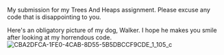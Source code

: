 My submission for my Trees And Heaps assignment. Please excuse any code that is disappointing to you. 

Here's an obligatory picture of my dog, Walker. I hope he makes you smile after looking at my horrendous code.
![CBA2DFCA-1FE0-4CAB-8D55-5B5DBCCF9CDE_1_105_c](https://github.com/user-attachments/assets/30562231-4ad3-4637-a8d8-ac55f44b45e9)
